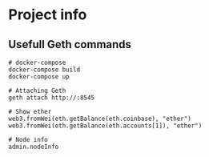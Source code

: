 # Project info

## Usefull Geth commands
```
# docker-compose
docker-compose build
docker-compose up

# Attaching Geth
geth attach http://:8545

# Show ether
web3.fromWei(eth.getBalance(eth.coinbase), "ether")
web3.fromWei(eth.getBalance(eth.accounts[1]), "ether")

# Node info
admin.nodeInfo
```